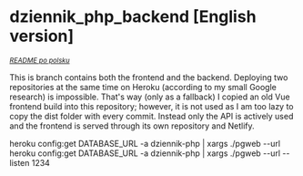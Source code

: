 # dziennik_php_backend [English version]
<small>*[README po polsku](README.pl.md)*</small>

This is branch contains both the frontend and the backend. Deploying two repositories at the same time on Heroku (according to my small Google research) is impossible. That's way (only as a fallback) I copied an old Vue frontend build into this repository; however, it is not used as I am too lazy to copy the dist folder with every commit. Instead only the API is actively used and the frontend is served through its own repository and Netlify.


heroku config:get DATABASE_URL -a dziennik-php | xargs ./pgweb --url
heroku config:get DATABASE_URL -a dziennik-php | xargs ./pgweb --url --listen 1234

